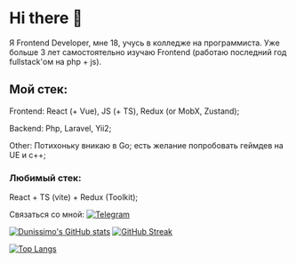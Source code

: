 # Hi there 👋

Я Frontend Developer, мне 18, учусь в колледже на программиста. Уже больше 3 лет самостоятельно изучаю Frontend (работаю последний год fullstack'ом на php + js). 

## Мой стек: 
Frontend: React (+ Vue), JS (+ TS), Redux (or MobX, Zustand); 

Backend: Php, Laravel, Yii2;

Other: Потихоньку вникаю в Go; есть желание попробовать геймдев на UE и c++;

### Любимый стек:
React + TS (vite) + Redux (Toolkit);

Связаться со мной: [![Telegram](https://img.shields.io/badge/-Dunissimo-gray?style=flat&logo=Telegram&logoColor=white)](https://t.me/Dunis_simo)

<!--
### То, что я знаю хорошо:
-->
<!-- 
[![My Skills](https://skillicons.dev/icons?i=js,react,redux,ts,git,github,figma,linux,nodejs,vscode)](https://skillicons.dev) 
-->

<!--
Here are some ideas to get you started:

- 🔭 I’m currently working on ...
- 🌱 I’m currently learning ...
- 👯 I’m looking to collaborate on ...
- 💬 Ask me about ...
- 📫 How to reach me: ...
- ⚡ Fun fact: ...
-->

<!-- 
## Моя статистика: 
-->

[![Dunissimo's GitHub stats](https://github-readme-stats.vercel.app/api?username=Dunissimo&show_icons=true)](https://github.com/anuraghazra/github-readme-stats) 
[![GitHub Streak](https://streak-stats.demolab.com/?user=Dunissimo)](https://git.io/streak-stats)

[![Top Langs](https://github-readme-stats.vercel.app/api/top-langs/?username=Dunissimo&langs_count=10)](https://github.com/anuraghazra/github-readme-stats)
